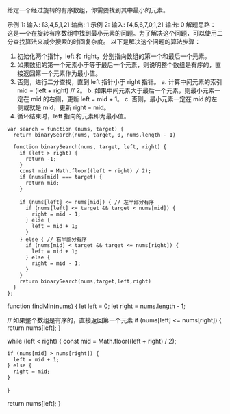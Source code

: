 给定一个经过旋转的有序数组，你需要找到其中最小的元素。

示例 1:
输入: [3,4,5,1,2]
输出: 1
示例 2:
输入: [4,5,6,7,0,1,2]
输出: 0
解题思路：
这是一个在旋转有序数组中找到最小元素的问题。为了解决这个问题，可以使用二分查找算法来减少搜索的时间复杂度。
以下是解决这个问题的算法步骤：
1. 初始化两个指针，left 和 right，分别指向数组的第一个和最后一个元素。
2. 如果数组的第一个元素小于等于最后一个元素，则说明整个数组是有序的，直接返回第一个元素作为最小值。
3. 否则，进行二分查找，直到 left 指针小于 right 指针。 a. 计算中间元素的索引 mid = (left + right) // 2。 b. 如果中间元素大于最后一个元素，则最小元素一定在 mid 的右侧，更新 left = mid + 1。 c. 否则，最小元素一定在 mid 的左侧或就是 mid，更新 right = mid。
4. 循环结束时，left 指向的元素即为最小值。


```
var search = function (nums, target) {
  return binarySearch(nums, target, 0, nums.length - 1)

  function binarySearch(nums, target, left, right) {
    if (left > right) {
      return -1;
    }
    const mid = Math.floor((left + right) / 2);
    if (nums[mid] === target) {
      return mid;
    }

    if (nums[left] <= nums[mid]) { // 左半部分有序
      if (nums[left] <= target && target < nums[mid]) {
        right = mid - 1;
      } else {
        left = mid + 1;
      }
    } else { // 右半部分有序
      if (nums[mid] < target && target <= nums[right]) {
        left = mid + 1;
      } else {
        right = mid - 1;
      }
    }
    return binarySearch(nums,target,left,right)
  }
};
```
function findMin(nums) {
  let left = 0;
  let right = nums.length - 1;

  // 如果整个数组是有序的，直接返回第一个元素
  if (nums[left] <= nums[right]) {
    return nums[left];
  }

  while (left < right) {
    const mid = Math.floor((left + right) / 2);

    if (nums[mid] > nums[right]) {
      left = mid + 1;
    } else {
      right = mid;
    }
  }

  return nums[left];
}
```